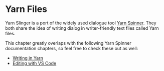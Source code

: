 # Yarn Files

Yarn Slinger is a port of the widely used dialogue tool [Yarn Spinner](https://yarnspinner.dev/). 
They both share the idea of writing dialog in writer-friendly text files called Yarn files.

This chapter greatly overlaps with the following Yarn Spinner documentation chapters, so feel free to check these
out as well:
- [Writing in Yarn](https://docs.yarnspinner.dev/getting-started/writing-in-yarn)
- [Editing with VS Code](https://docs.yarnspinner.dev/getting-started/editing-with-vs-code)
